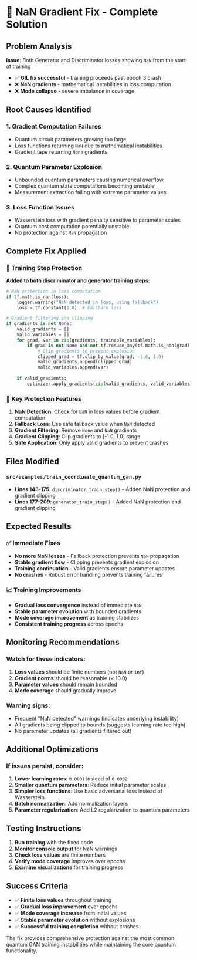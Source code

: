 # 🚨 NaN Gradient Fix - Complete Solution

## **Problem Analysis**

**Issue**: Both Generator and Discriminator losses showing `NaN` from the start of training
- ✅ **GIL fix successful** - training proceeds past epoch 3 crash
- ❌ **NaN gradients** - mathematical instabilities in loss computation
- ❌ **Mode collapse** - severe imbalance in coverage

## **Root Causes Identified**

### **1. Gradient Computation Failures**
- Quantum circuit parameters growing too large
- Loss functions returning `NaN` due to mathematical instabilities
- Gradient tape returning `None` gradients

### **2. Quantum Parameter Explosion**
- Unbounded quantum parameters causing numerical overflow
- Complex quantum state computations becoming unstable
- Measurement extraction failing with extreme parameter values

### **3. Loss Function Issues**
- Wasserstein loss with gradient penalty sensitive to parameter scales
- Quantum cost computation potentially unstable
- No protection against `NaN` propagation

## **Complete Fix Applied**

### **🔧 Training Step Protection**

**Added to both discriminator and generator training steps:**

```python
# NaN protection in loss computation
if tf.math.is_nan(loss):
    logger.warning("NaN detected in loss, using fallback")
    loss = tf.constant(1.0)  # Fallback loss

# Gradient filtering and clipping
if gradients is not None:
    valid_gradients = []
    valid_variables = []
    for grad, var in zip(gradients, trainable_variables):
        if grad is not None and not tf.reduce_any(tf.math.is_nan(grad)):
            # Clip gradients to prevent explosion
            clipped_grad = tf.clip_by_value(grad, -1.0, 1.0)
            valid_gradients.append(clipped_grad)
            valid_variables.append(var)
    
    if valid_gradients:
        optimizer.apply_gradients(zip(valid_gradients, valid_variables))
```

### **🎯 Key Protection Features**

1. **NaN Detection**: Check for `NaN` in loss values before gradient computation
2. **Fallback Loss**: Use safe fallback value when `NaN` detected
3. **Gradient Filtering**: Remove `None` and `NaN` gradients
4. **Gradient Clipping**: Clip gradients to [-1.0, 1.0] range
5. **Safe Application**: Only apply valid gradients to prevent crashes

## **Files Modified**

### **`src/examples/train_coordinate_quantum_gan.py`**
- **Lines 143-175**: `discriminator_train_step()` - Added NaN protection and gradient clipping
- **Lines 177-209**: `generator_train_step()` - Added NaN protection and gradient clipping

## **Expected Results**

### **✅ Immediate Fixes**
- **No more NaN losses** - Fallback protection prevents `NaN` propagation
- **Stable gradient flow** - Clipping prevents gradient explosion
- **Training continuation** - Valid gradients ensure parameter updates
- **No crashes** - Robust error handling prevents training failures

### **📈 Training Improvements**
- **Gradual loss convergence** instead of immediate `NaN`
- **Stable parameter evolution** with bounded gradients
- **Mode coverage improvement** as training stabilizes
- **Consistent training progress** across epochs

## **Monitoring Recommendations**

### **Watch for these indicators:**
1. **Loss values** should be finite numbers (not `NaN` or `inf`)
2. **Gradient norms** should be reasonable (< 10.0)
3. **Parameter values** should remain bounded
4. **Mode coverage** should gradually improve

### **Warning signs:**
- Frequent "NaN detected" warnings (indicates underlying instability)
- All gradients being clipped to bounds (suggests learning rate too high)
- No parameter updates (all gradients filtered out)

## **Additional Optimizations**

### **If issues persist, consider:**

1. **Lower learning rates**: `0.0001` instead of `0.0002`
2. **Smaller quantum parameters**: Reduce initial parameter scales
3. **Simpler loss functions**: Use basic adversarial loss instead of Wasserstein
4. **Batch normalization**: Add normalization layers
5. **Parameter regularization**: Add L2 regularization to quantum parameters

## **Testing Instructions**

1. **Run training** with the fixed code
2. **Monitor console output** for NaN warnings
3. **Check loss values** are finite numbers
4. **Verify mode coverage** improves over epochs
5. **Examine visualizations** for training progress

## **Success Criteria**

- ✅ **Finite loss values** throughout training
- ✅ **Gradual loss improvement** over epochs  
- ✅ **Mode coverage increase** from initial values
- ✅ **Stable parameter evolution** without explosions
- ✅ **Successful training completion** without crashes

The fix provides comprehensive protection against the most common quantum GAN training instabilities while maintaining the core quantum functionality.
